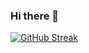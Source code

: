 ### Hi there 👋

[![GitHub Streak](https://streak-stats.demolab.com?user=abdullah-shiwani&theme=dark&hide_border=true&background=22272E&stroke=485362)](https://git.io/streak-stats)
<!--
**abdullah-shiwani/abdullah-shiwani** is a ✨ _special_ ✨ repository because its `README.md` (this file) appears on your GitHub profile.

Here are some ideas to get you started:

- 🔭 I’m currently working on ...
- 🌱 I’m currently learning ...
- 👯 I’m looking to collaborate on ...
- 🤔 I’m looking for help with ...
- 💬 Ask me about ...
- 📫 How to reach me: ...
- 😄 Pronouns: ...
- ⚡ Fun fact: ...
-->

